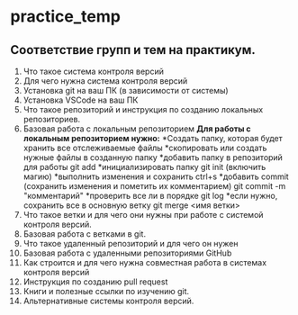 # practice_temp

## Соответствие групп и тем на практикум.

1. Что такое система контроля версий
2. Для чего нужна система контроля версий
3. Установка git на ваш ПК (в зависимости от системы)
4. Установка VSCode на ваш ПК
5. Что такое репозиторий и инструкция по созданию локальных репозиториев.
6. Базовая работа с локальным репозиторием
**Для работы с локальным репозиторием нужно:**
    *Создать папку, которая будет хранить все отслеживаемые файлы
    *скопировать или создать нужные файлы в созданную папку
    *добавить папку в репозиторий для работы git add <name>
    *инициализировать папку git init (включить магию)
    *выполнить изменения и сохранить ctrl+s
    *добавить commit (сохранить изменения и пометить их комментарием) git commit -m "комментарий"
    *проверить все ли в порядке git log
    *если нужно, сохранить все в основную ветку git merge <имя ветки>
7. Что такое ветки и для чего они нужны при работе с системой контроля версий.
8. Базовая работа с ветками в git.
9. Что такое удаленный репозиторий и для чего он нужен
10. Базовая работа с удаленными репозиториями GitHub
11. Как строится и для чего нужна совместная работа в системах контроля версий
12. Инструкция по созданию pull request
13. Книги и полезные ссылки по изучению git.
14. Альтернативные системы контроля версий.
